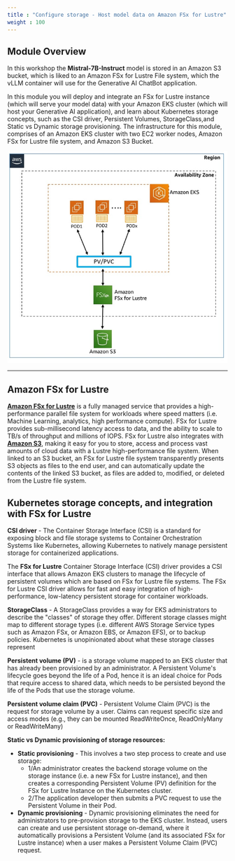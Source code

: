 ```yaml
---
title : "Configure storage - Host model data on Amazon FSx for Lustre"
weight : 100
---
```


## Module Overview

In this workshop the **Mistral-7B-Instruct** model is stored in an Amazon S3 bucket, which is liked to an Amazon FSx for Lustre File system, which the vLLM container will use for the Generative AI ChatBot application.

In this module you will deploy and integrate an FSx for Lustre instance (which will serve your model data) with your Amazon EKS cluster (which will host your Generative AI application), and learn about Kubernetes storage concepts, such as the CSI driver, Persistent Volumes, StorageClass,and  Static vs Dynamic storage provisioning. The infrastructure for this module, comprises of an Amazon EKS cluster with two EC2 worker nodes, Amazon FSx for Lustre file system, and Amazon S3 Bucket.


![fsxl-lab](/static/images/fsxl_lab.jpg)

---
## Amazon FSx for Lustre

   [**Amazon FSx for Lustre**](https://docs.aws.amazon.com/fsx/latest/LustreGuide/what-is.html) is a fully managed service that provides a high-performance parallel file system for workloads where speed matters (i.e. Machine Learning, analytics, high performance compute). FSx for Lustre provides sub-millisecond latency access to data, and the ability to scale to TB/s of throughput and millions of IOPS. FSx for Lustre also integrates with [**Amazon S3**](https://aws.amazon.com/s3/), making it easy for you to store, access and process vast amounts of cloud data with a Lustre high-performance file system. When linked to an S3 bucket, an FSx for Lustre file system transparently presents S3 objects as files to the end user, and can automatically update the contents of the linked S3 bucket, as files are added to, modified, or deleted from the Lustre file system.


## Kubernetes storage concepts, and integration with FSx for Lustre

**CSI driver** - The Container Storage Interface (CSI) is a standard for exposing block and file storage systems to Container Orchestration Systems like Kubernetes, allowing Kubernetes to natively manage persistent storage for containerized applications.

The **FSx for Lustre** Container Storage Interface (CSI) driver provides a CSI interface that allows Amazon EKS clusters to manage the lifecycle of persistent volumes which are based on FSx for Lustre file systems. The FSx for Lustre CSI driver allows for fast and easy integration of high-performance, low-latency persistent storage for container workloads.

**StorageClass** - A StorageClass provides a way for EKS administrators to describe the "classes" of storage they offer. Different storage classes might map to different storage types (i.e. different AWS Storage Service types such as Amazon FSx, or  Amazon EBS, or Amazon EFS), or to backup policies. Kubernetes is unopinionated about what these storage classes represent

**Persistent volume (PV)** - is a storage volume mapped to an EKS cluster that has already been provisioned by an administrator. A Persistent Volume's lifecycle goes beyond the life of a Pod, hence it is an ideal choice for Pods that require access to shared data, which needs to be persisted beyond the life of the Pods that use the storage volume.

**Persistent volume claim (PVC)** - Persistent Volume Claim (PVC) is the request for storage volume by a user. Claims can request specific size and access modes (e.g., they can be mounted ReadWriteOnce, ReadOnlyMany or ReadWriteMany)


**Static vs Dynamic provisioning of storage resources:**
  - **Static provisioning** - This involves a two step process to create and use storage:
    - 1/An administrator creates the backend storage volume on the storage instance (i.e. a new FSx for Lustre instance), and then creates a corresponding Persistent Volume (PV) definition for the FSx for Lustre Instance on the Kubernetes cluster.
    - 2/The application developer then submits a PVC request to use the Persistent Volume in their Pod.
  - **Dynamic provisioning** - Dynamic provisioning eliminates the need for administrators to pre-provision storage to the EKS cluster. Instead, users can create and use persistent storage on-demand, where it automatically provisions a Persistent Volume (and its associated FSx for Lustre instance) when a user makes a Persistent Volume Claim (PVC) request.
